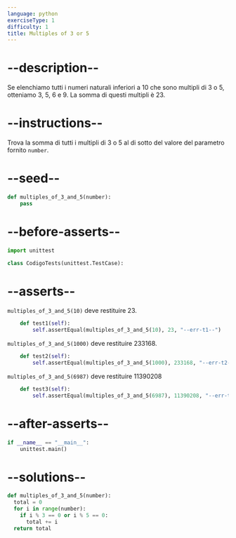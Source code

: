 ```yaml
---
language: python
exerciseType: 1
difficulty: 1
title: Multiples of 3 or 5
---
```


# --description--

Se elenchiamo tutti i numeri naturali inferiori a 10 che sono multipli di 3 o 5, otteniamo 3, 5, 6 e 9. La somma di questi multipli è 23.

# --instructions--

Trova la somma di tutti i multipli di 3 o 5 al di sotto del valore del parametro fornito `number`.

# --seed--

```python
def multiples_of_3_and_5(number):
    pass
```

# --before-asserts--

```python
import unittest

class CodigoTests(unittest.TestCase):
```

# --asserts--

`multiples_of_3_and_5(10)` deve restituire 23.

```python
    def test1(self):
        self.assertEqual(multiples_of_3_and_5(10), 23, "--err-t1--")
```

`multiples_of_3_and_5(1000)` deve restituire 233168.

```python
    def test2(self):
        self.assertEqual(multiples_of_3_and_5(1000), 233168, "--err-t2--")
```

`multiples_of_3_and_5(6987)` deve restituire 11390208

```python
    def test3(self):
        self.assertEqual(multiples_of_3_and_5(6987), 11390208, "--err-t3--")
```

# --after-asserts--

```python
if __name__ == "__main__":
    unittest.main()
```

# --solutions--

```python
def multiples_of_3_and_5(number):
  total = 0
  for i in range(number):
    if i % 3 == 0 or i % 5 == 0:
      total += i
  return total
```
